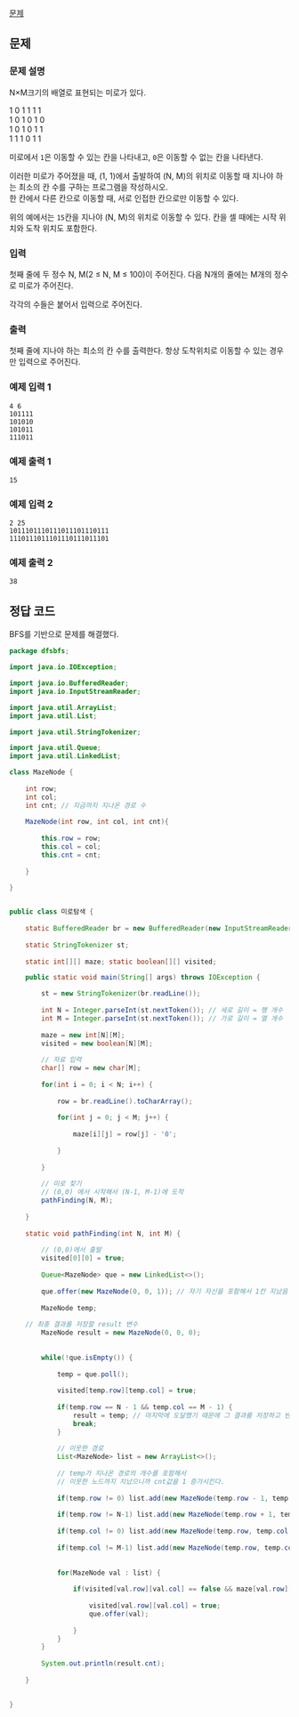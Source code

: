 [문제](https://www.acmicpc.net/problem/2178)

## 문제 

### 문제 설명

N×M크기의 배열로 표현되는 미로가 있다.

1	0	1	1	1	1  
1	0	1	0	1	0  
1	0	1	0	1	1  
1	1	1	0	1	1  

미로에서 `1`은 이동할 수 있는 칸을 나타내고, `0`은 이동할 수 없는 칸을 나타낸다.  

이러한 미로가 주어졌을 때, (1, 1)에서 출발하여 (N, M)의 위치로 이동할 때 지나야 하는 최소의 칸 수를 구하는 프로그램을 작성하시오.  
한 칸에서 다른 칸으로 이동할 때, 서로 인접한 칸으로만 이동할 수 있다.

위의 예에서는 `15`칸을 지나야 (N, M)의 위치로 이동할 수 있다. 칸을 셀 때에는 시작 위치와 도착 위치도 포함한다.

### 입력 

첫째 줄에 두 정수 N, M(2 ≤ N, M ≤ 100)이 주어진다. 다음 N개의 줄에는 M개의 정수로 미로가 주어진다.  

각각의 수들은 붙어서 입력으로 주어진다.

### 출력 

첫째 줄에 지나야 하는 최소의 칸 수를 출력한다. 항상 도착위치로 이동할 수 있는 경우만 입력으로 주어진다.

### 예제 입력 1 

```
4 6
101111
101010
101011
111011
```

### 예제 출력 1 
```
15 
```

### 예제 입력 2 

```
2 25
1011101110111011101110111
1110111011101110111011101
```

### 예제 출력 2 
```
38
```

## 정답 코드 

BFS를 기반으로 문제를 해결했다. 

``` java
package dfsbfs;

import java.io.IOException;

import java.io.BufferedReader;
import java.io.InputStreamReader;

import java.util.ArrayList;
import java.util.List;

import java.util.StringTokenizer;

import java.util.Queue;
import java.util.LinkedList;

class MazeNode {
	
	int row; 
	int col;
	int cnt; // 지금까지 지나온 경로 수
	
	MazeNode(int row, int col, int cnt){
		
		this.row = row;
		this.col = col;
		this.cnt = cnt; 
		
	}
	
}


public class 미로탐색 {
	
	static BufferedReader br = new BufferedReader(new InputStreamReader(System.in));
	
	static StringTokenizer st;
	
	static int[][] maze; static boolean[][] visited;

	public static void main(String[] args) throws IOException {

		st = new StringTokenizer(br.readLine());
		
		int N = Integer.parseInt(st.nextToken()); // 세로 길이 = 행 개수
		int M = Integer.parseInt(st.nextToken()); // 가로 길이 = 열 개수 
		
		maze = new int[N][M];
		visited = new boolean[N][M];
		
		// 자료 입력 
		char[] row = new char[M];
		
		for(int i = 0; i < N; i++) {
			
			row = br.readLine().toCharArray();
			
			for(int j = 0; j < M; j++) {
				
				maze[i][j] = row[j] - '0';
				
			}
			
		}
		
		// 미로 찾기
		// (0,0) 에서 시작해서 (N-1, M-1)에 도착 
		pathFinding(N, M);
    
	}
	
	static void pathFinding(int N, int M) {
		
		// (0,0)에서 출발
		visited[0][0] = true;
		
		Queue<MazeNode> que = new LinkedList<>();
		
		que.offer(new MazeNode(0, 0, 1)); // 자기 자신을 포함해서 1칸 지났음
		
		MazeNode temp;
		
    // 최종 결과를 저장할 result 변수 
		MazeNode result = new MazeNode(0, 0, 0);
		
    
		while(!que.isEmpty()) {
			
			temp = que.poll();
			
			visited[temp.row][temp.col] = true; 
			
			if(temp.row == N - 1 && temp.col == M - 1) {
				result = temp; // 마지막에 도달했기 때문에 그 결과를 저장하고 반복문을 탈출한다.
				break;
			}
			
			// 이웃한 경로
			List<MazeNode> list = new ArrayList<>();
			
			// temp가 지나온 경로의 개수를 포함해서 
			// 이웃한 노드까지 지났으니까 cnt값을 1 증가시킨다.
			
			if(temp.row != 0) list.add(new MazeNode(temp.row - 1, temp.col, temp.cnt + 1)); // 위
			
			if(temp.row != N-1) list.add(new MazeNode(temp.row + 1, temp.col, temp.cnt + 1)); // 아래
			
			if(temp.col != 0) list.add(new MazeNode(temp.row, temp.col - 1, temp.cnt + 1)); // 왼쪽
			
			if(temp.col != M-1) list.add(new MazeNode(temp.row, temp.col + 1, temp.cnt + 1)); // 오른족
			
			
			for(MazeNode val : list) {
				
				if(visited[val.row][val.col] == false && maze[val.row][val.col] == 1) {
					
					visited[val.row][val.col] = true;
					que.offer(val);
          
				}
			}
		}
		
		System.out.println(result.cnt);
		
	}
	

}

```
